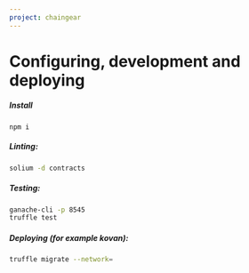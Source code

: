 ```yaml
---
project: chaingear
---
```

# Configuring, development and deploying

##### Install
```
npm i
```


##### Linting:

```bash
solium -d contracts
```

##### Testing:

```bash
ganache-cli -p 8545
truffle test
```

##### Deploying (for example kovan):

```bash
truffle migrate --network=
```

